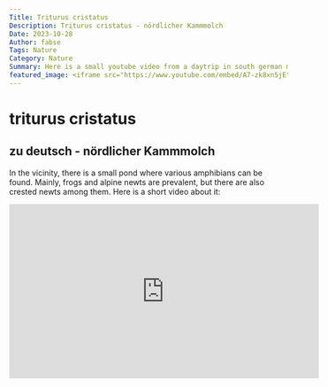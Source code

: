 ```yaml
---
Title: Triturus cristatus
Description: Triturus cristatus - nördlicher Kammmolch
Date: 2023-10-28
Author: fabse
Tags: Nature
Category: Nature
Summary: Here is a small youtube video from a daytrip in south german mountains
featured_image: <iframe src="https://www.youtube.com/embed/A7-zk8xn5jE" frameborder="0" allowfullscreen></iframe>
---
```


# triturus cristatus
## zu deutsch - nördlicher Kammmolch

In the vicinity, there is a small pond where various amphibians can be found. Mainly, frogs and alpine newts are prevalent, but there are also crested newts among them. Here is a short video about it:


<iframe width="560" height="315" src="https://www.youtube.com/embed/A7-zk8xn5jE" frameborder="0" allowfullscreen></iframe>